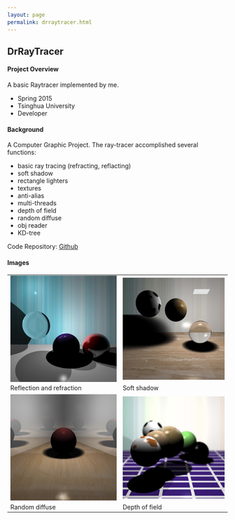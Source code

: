 ```yaml
---
layout: page
permalink: drraytracer.html
---
```

<head>
	<link href="../assets/css/drcustom.css" rel="stylesheet" type="text/css">
</head>
<div class="P-page">
<h2 class="P-title">DrRayTracer</h2>

<!--Overview-->
<h4 class="P-subtitle">Project Overview</h4>
A basic Raytracer implemented by me.

<ul class="P-list">
<li>Spring 2015</li>
<li>Tsinghua University</li>
<li>Developer</li>
</ul>
	
<!--Background-->
<h4 class="P-subtitle">Background</h4>
A Computer Graphic Project. The ray-tracer accomplished several functions:
<ul>
	<li>basic ray tracing (refracting, reflacting)</li>
	<li>soft shadow</li>
	<li>rectangle lighters</li>
	<li>textures</li>
	<li>anti-alias</li>
	<li>multi-threads</li>
	<li>depth of field</li>
	<li>random diffuse</li>
	<li>obj reader</li>
	<li>KD-tree</li>
</ul>

Code Repository: <a href="https://github.com/DrustZ/DrRayTracer">Github</a>

<!--IMAGES-->
<h4 class="P-subtitle">Images</h4>
<table class="P-galary" border="0" cellspacing="7px" cellpadding="5px" style="margin-left:auto;margin-right:auto;text-align:left">
<tr>
<td><img src="../assets/img/portfolio/ray0.jpeg" align="center" width="600px"/></td>
<td><img src="../assets/img/portfolio/ray1.jpeg" align="center" width="600px"/></td>
</tr>
<tr>
<td>Reflection and refraction</td>
<td>Soft shadow</td>
</tr>

<tr>
<td><img src="../assets/img/portfolio/ray2.jpeg" align="center" width="600px"/></td>
<td><img src="../assets/img/portfolio/ray.jpeg" align="center" width="600px"/></td>
</tr>
<tr>
<td>Random diffuse</td>
<td>Depth of field</td>
</tr>
 
</table>
</div>

